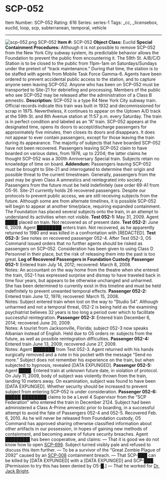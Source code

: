 # SCP-052
Item Number: SCP-052
Rating: 616
Series: series-1
Tags: _cc, _licensebox, euclid, loop, scp, subterranean, temporal, vehicle

---

![scp-052.png](https://scp-wiki.wdfiles.com/local--files/scp-052/scp-052.png)
SCP-052
**Item #:** SCP-052
**Object Class:** Euclid
**Special Containment Procedures:** Although it is not possible to remove SCP-052 from the New York City subway system, its predictable behavior allows the Foundation to prevent the public from encountering it. The 59th St. A/B/C/D Station is to be closed to the public from 11pm-1am on Saturdays/Sundays under the pretext of “track maintenance.” During that time, the station is to be staffed with agents from Mobile Task Force Gamma-6. Agents have been ordered to prevent accidental public access to the station, and to capture anyone seen leaving SCP-052. Anyone who has been on SCP-052 must be transported to Site-21 for debriefing and processing. Members of the public who see SCP-052 may be released after the administration of a Class B amnestic.
**Description:** SCP-052 is a type R4 New York City subway train. Official records indicate this train was built in 1932 and decommissioned for scrap in 1975. Nevertheless, it continues to appear on the Uptown A/D track at the 59th St. and 8th Avenue station at 11:57 p.m. every Saturday. The train is in perfect condition and labeled as an “A” train. SCP-052 appears at the designated time, opens its doors to accept/discharge passengers for approximately five minutes, then closes its doors and disappears. It does not appear to ever contain passengers, except for those leaving the train during its appearance.
The majority of subjects that have boarded SCP-052 have not been recovered. Passengers leaving SCP-052 claim to have boarded on various dates, from 1976, up to 2204; the latter claims he thought SCP-052 was a 300th Anniversary Special train. Subjects retain no knowledge of time on board.
**Addendum:** Passengers leaving SCP-052 must be brought to Site-21 and interrogated to determine their origin and possible threat to the current timestream. Generally, passengers from the past may be given Class A amnestics and reintegrated into society. Passengers from the future must be held indefinitely (see order 69-A1 from O5-9). Site-21 currently holds 26 recovered passengers.
Despite our protocols to prevent public access, we are still receiving subjects from the future. Although some are from alternate timelines, it is possible SCP-052 will begin to appear at another time/place, requiring expanded containment.
The Foundation has placed several subjects onto the train, in an attempt to understand its activities when not visible.
**Test 052-1:** May 31, 2009. Agent ████ placed on train. Not recovered as of present date.
**Test 052-2:** June 6, 2009. Agent ████████ enters train. Not recovered, as he apparently returned to 1980 and was killed in a confrontation with [REDACTED].
**Test 052-3:** See notes on recovered passenger 052-4.
After Test 052-3, O5 Command issued orders that no further agents should be risked as passengers on SCP-052. Consideration has been given to using Class D Personnel in their place, but the risk of releasing them into the past is too great.
**Log of Recovered Passengers in Foundation Custody**
**Passenger 052-1:** Entered train July 14, 2012; recovered: March 8, 2008.  
Notes: An accountant on the way home from the theatre when she entered the train, 052-1 has expressed surprise and dismay to have traveled back in time four years, but appears to be otherwise unchanged and unharmed. She has been determined to currently exist in this timeline and must be held indefinitely to prevent unwanted temporal effects.
**Passenger 052-2:** Entered train June 12, 1976; recovered: March 15, 2008.  
Notes: Subject entered train when lost on the way to “Studio 54”. Although unharmed and not a temporal threat, 052-2 is being held as the examining psychiatrist believes 32 years is too long a period over which to facilitate successful reintegration.
**Passenger 052-3:** Entered train December 6, 2014; recovered June 20, 2009.  
Notes: A tourist from Jacksonville, Florida; subject 052-3 now speaks Albanian instead of English. Held due to O5 orders re: subjects from the future, as well as possible reintegration difficulties.
**Passenger 052-4:** Entered train June 13, 2009; recovered June 27, 2009.  
Notes: Agent ███████ from Test 052-3. Agent returned with his hands surgically removed and a note in his pocket with the message “Send no more.” Subject does not remember his experience on the train, but when subjected to hypnosis, revealed [DATA EXPUNGED].
**Passenger 052-5:** Agent ████. Entered train at unknown future date, in violation of protocol. On July 11, 2009, body of subject was violently thrown from the train, landing 10 meters away. On examination, subject was found to have been [DATA EXPUNGED]. Whether security should be increased to prevent subject from entering SCP-052 is under consideration.
**Passenger 052-6:** █████ ████████ claims to be a Level 4 Supervisor from the “SCP Federation” who entered the train in December 2124. Subject had been administered a Class A-Prime amnestic prior to boarding, in a successful attempt to avoid the fate of Passengers 052-4 and 052-5. Recovered Feb. 6, 2010. As he will never be released from Foundation custody, O5 Command has approved sharing otherwise classified information about other artifacts in our possession, in hopes of gaining new methods of containment, and becoming aware of future security breaches. Agent ████████ has been cooperative, and claims:
— That it is good we do not know how to open [SCP-699](/scp-699). Subject turned visibly pale and refused to discuss this item further.
— To be a survivor of the “Great Zombie Plague of 2092” caused by an [SCP-008](/scp-008) containment breach.
— That SCP-███ can be killed by [DATA EXPUNGED] with a [DATA EXPUNGED] and SCP-███. [Permission to try this has been denied by O5-█.]
— That he worked for [Dr. Jack Bright](/your-circuits-dead-theres-something-wrong).  